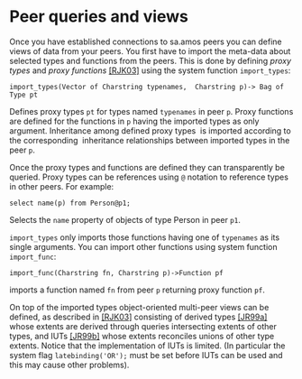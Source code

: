 # Peer queries and views

Once you have established connections to sa.amos peers you can define views of data from your peers. You first have to import the meta-data about selected types and functions from the peers. This is done by defining *proxy types* and *proxy functions* [\[RJK03\]](#RJK03) using the system function `import_types`:

`import_types(Vector of Charstring typenames,  Charstring p)-> Bag of Type pt`

Defines proxy types `pt` for types named `typenames` in peer `p`. Proxy functions are defined for the functions in `p` having the imported types as only argument. Inheritance among defined proxy types  is imported according to the corresponding  inheritance relationships between imported types in the peer `p`.

Once the proxy types and functions are defined they can transparently be queried. Proxy types can be references using `@` notation to reference types in other peers. For example:

`select name(p) from Person@p1;`

Selects the `name` property of objects of type Person in peer `p1`.

`import_types` only imports those functions having one of `typenames` as its single arguments. You can import other functions using system function `import_func`:

`import_func(Charstring fn, Charstring p)->Function pf`

imports a function named `fn` from peer `p` returning proxy function `pf`.

On top of the imported types object-oriented multi-peer views can be defined, as described in [\[RJK03\]](#RJK03) consisting of derived types [\[JR99a\]](#JR99a) whose extents are derived through queries intersecting extents of other types, and IUTs [\[JR99b\]](#JR99b) whose extents reconciles unions of other type extents. Notice that the implementation of IUTs is limited. (In particular the system flag `latebinding('OR');` must be set before IUTs can be used and this may cause other problems).
